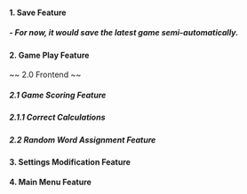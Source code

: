 #### 1. Save Feature
##### - For now, it would save the latest game semi-automatically.
#### 2. Game Play Feature
~~ 2.0 Frontend ~~
##### 2.1 Game Scoring Feature 
##### 2.1.1 Correct Calculations
##### 2.2 Random Word Assignment Feature
#### 3. Settings Modification Feature
#### 4. Main Menu Feature
